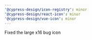 ```yaml
---
'@cypress-design/icon-registry': minor
'@cypress-design/react-icon': minor
'@cypress-design/vue-icon': minor
---
```


Fixed the large x16 bug icon

